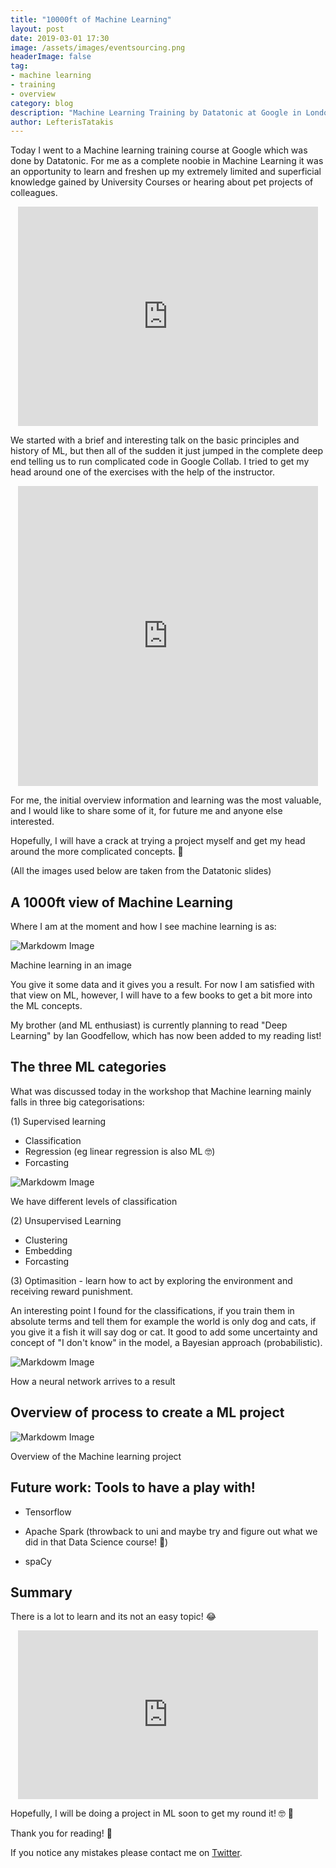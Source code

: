 ```yaml
---
title: "10000ft of Machine Learning"
layout: post
date: 2019-03-01 17:30
image: /assets/images/eventsourcing.png
headerImage: false
tag: 
- machine learning
- training
- overview
category: blog
description: "Machine Learning Training by Datatonic at Google in London."
author: LefterisTatakis
---
```

Today I went to a Machine learning training course at Google which was done by Datatonic. For me as a complete noobie in Machine Learning it was an opportunity to learn and freshen up my extremely limited and superficial knowledge gained by University Courses or hearing about pet projects of colleagues.

<p align="center">
<iframe src="https://giphy.com/embed/WoWm8YzFQJg5i" width="480" height="351" frameBorder="0" class="giphy-embed" allowFullScreen></iframe><p><a href="https://giphy.com/gifs/cartoons-comics-sea-reading-WoWm8YzFQJg5i"></a></p>
</p>

We started with a brief and interesting talk on the basic principles and history of ML, but then all of the sudden it just jumped in the complete deep end telling us to run complicated code in Google Collab. I tried to get my head around one of the exercises with the help of the instructor.

<p align="center">
<iframe src="https://giphy.com/embed/l0NwvLFprv6DrUXx6" width="480" height="480" frameBorder="0" class="giphy-embed" allowFullScreen></iframe><p><a href="https://giphy.com/gifs/afv-funny-fail-lol-l0NwvLFprv6DrUXx6"></a></p>
</p>

For me, the initial overview information and learning was the most valuable, and I would like to share some of it, for future me and anyone else interested.

Hopefully, I will have a crack at trying a project myself and get my head around the more complicated concepts. 🤔

(All the images used below are taken from the Datatonic slides)

## A 1000ft view of Machine Learning

Where I am at the moment and how I see machine learning is as:

![Markdowm Image][1]
<figcaption class="caption">Machine learning in an image</figcaption>

You give it some data and it gives you a result. For now I am satisfied with that view on ML, however, I will have to a few books to get a bit more into the ML concepts.

My brother (and ML enthusiast) is currently planning to read "Deep Learning" by Ian Goodfellow, which has now been added to my reading list!

## The three ML categories

What was discussed today in the workshop that Machine learning mainly falls in three big categorisations:

(1) Supervised learning
- Classification
- Regression (eg linear regression is also ML 🤓)
- Forcasting

![Markdowm Image][2]
<figcaption class="caption">We have different levels of classification</figcaption>


(2) Unsupervised Learning

- Clustering
- Embedding
- Forcasting

(3) Optimasition - learn how to act by exploring the environment and receiving reward punishment.

An interesting point I found for the classifications, if you train them in absolute terms and tell them for example the world is only dog and cats, if you give it a fish it will say dog or cat. It good to add some uncertainty and concept of "I don't know" in the model, a Bayesian approach (probabilistic).

![Markdowm Image][3]
<figcaption class="caption">How a neural network arrives to a result</figcaption>


## Overview of process to create a ML project

![Markdowm Image][4]
<figcaption class="caption">Overview of the Machine learning project</figcaption>

## Future work: Tools to have a play with!

- Tensorflow

- Apache Spark (throwback to uni and maybe try and figure out what we did in that Data Science course! 😬)

- spaCy

<!-- ## Adding ML in Media Companies

You ML to identify

- Pricing strategies - optimal prices, personal prices, dynamic prices
- Churn prevention - identify subscribers likely to churn
- Piracy Detection -->
## Summary

There is a lot to learn and its not an easy topic! 😂 

<p align="center">
<iframe src="https://giphy.com/embed/1X61eW9DotM7TgBnOc" width="480" height="270" frameBorder="0" class="giphy-embed" allowFullScreen></iframe><p><a href="https://giphy.com/gifs/hyperrpg-game-reaction-1X61eW9DotM7TgBnOc"></a></p>
</p>

Hopefully, I will be doing a project in ML soon to get my round it! 🤓 🤔


Thank you for reading! 👋

If you notice any mistakes please contact me on <a href="https://twitter.com/LTatakis"> Twitter</a>.

[1]: /assets/images/ml/MLinAnImage.png
[2]: /assets/images/ml/petclassification.png
[4]: /assets/images/ml/neural.png
[3]: /assets/images/ml/overviewOfMLProcess.png
